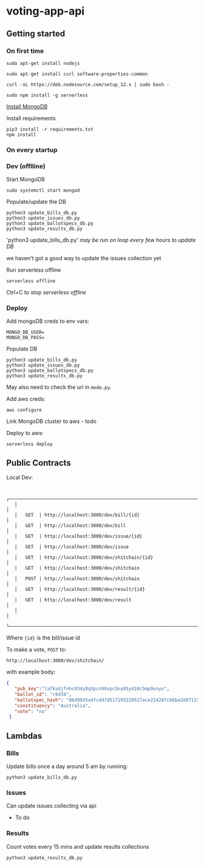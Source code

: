 # voting-app-api

## Getting started

### On first time

```
sudo apt-get install nodejs

sudo apt-get install curl software-properties-common

curl -sL https://deb.nodesource.com/setup_12.x | sudo bash -

sudo npm install -g serverless
```

[Install MongoDB](https://docs.mongodb.com/manual/tutorial/install-mongodb-on-debian/#install-mongodb-community-edition)

Install requirements

```
pip3 install -r requirements.txt
npm install
```

### On every startup

### Dev (offlline)

Start MongoDB

```
sudo systemctl start mongod
```

Populate/update the DB

```
python3 update_bills_db.py
python3 update_issues_db.py
python3 update_ballotspecs_db.py
python3 update_results_db.py
```

'python3 update_bills_db.py' _may be run on loop every few hours to update DB_

we haven't got a good way to update the issues collection yet

Run serverless offline

```
serverless offline
```

Ctrl+C to stop _serverless offline_

### Deploy 

Add mongoDB creds to env vars:

```
MONGO_DB_USER=
MONGO_DB_PASS=
```

Populate DB

```
python3 update_bills_db.py
python3 update_issues_db.py
python3 update_ballotspecs_db.py
python3 update_results_db.py
```

May also need to check the url in `mode.py`.

Add aws creds:

```
aws configure
```

Link MongoDB cluster to aws - todo

Deploy to aws:

```
serverless deploy
```

## Public Contracts

Local Dev:

```

   ┌──────────────────────────────────────────────────────────────────────────────┐
   │                                                                              │
   │   GET  | http://localhost:3000/dev/bill/{id}                                 │
   │   GET  | http://localhost:3000/dev/bill                                      │
   │   GET  | http://localhost:3000/dev/issue/{id}                                │
   │   GET  | http://localhost:3000/dev/issue                                     │
   │   GET  | http://localhost:3000/dev/shitchain/{id}                            │
   │   GET  | http://localhost:3000/dev/shitchain                                 │
   │   POST | http://localhost:3000/dev/shitchain                                 │
   │   GET  | http://localhost:3000/dev/result/{id}                               │
   │   GET  | http://localhost:3000/dev/result                                    │
   │                                                                              │
   └──────────────────────────────────────────────────────────────────────────────┘
```

Where `{id}` is the bill/issue id

To make a vote, `POST` to:

```
http://localhost:3000/dev/shitchain/
```

with example body:

```json
{
   "pub_key":"lafksdjfnhc934y8q5pcn98xpc5ny85y410c5mp9xnyv",
   "ballot_id": "r6434",
   "ballotspec_hash": "86d9935a4fcdd7d517293229527ace224287cb6ba2d07115f4784db16fece5af",
   "constituency": "Australia",
   "vote": "no"
 }
```

## Lambdas

### Bills

Update bills once a day around 5 am by running:

```
python3 update_bills_db.py
```


### Issues

Can update issues collecting via api

- To do

### Results

Count votes every 15 mins and update results collections

```
python3 update_results_db.py
```
